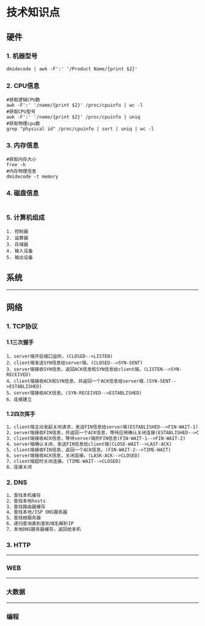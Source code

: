 # 技术知识点

## 硬件

### 1. 机器型号

```markdown
dmidecode | awk -F':' '/Product Name/{print $2}'
```

### 2. CPU信息

```
#获取逻辑CPU数
awk -F':' '/name/{print $2}' /proc/cpuinfo | wc -l
#获取CPU型号
awk -F':' '/name/{print $2}' /proc/cpuinfo | uniq
#获取物理cpu数
grep "physical id" /proc/cpuinfo | sort | uniq | wc -l
```

### 3. 内存信息

```
#获取内存大小
free -h
#内存物理信息
dmidecode -t memory
```

### 4. 磁盘信息

```

```

### 5. 计算机组成

```
1. 控制器
2. 运算器
3. 存储器
4. 输入设备
5. 输出设备
```



## 系统

***

## 网络

### 1. TCP协议

#### 1.1三次握手

    1、server端开启端口监听。(CLOSED-->LISTEN)
    2、client端发送SYN信息给server端。(CLOSED-->SYN-SENT)
    3、server端接收SYN信息，返回ACK信息和SYN信息给client端。(LISTEN-->SYN-RECEIVED)
    4、client端接收ACK和SYN信息，并返回一个ACK信息给server端.(SYN-SENT-->ESTABLISHED)
    5、server端接收ACK信息。(SYN-RECEIVED-->ESTABLISHED)
    6、连接建立

#### 1.2四次挥手

```markdown
1、client端主动发起关闭请求，发送FIN信息给server端(ESTABLISHED-->FIN-WAIT-1)
2、server端接收FIN信息，并返回一个ACK信息，等待应用确认关闭连接(ESTABLISHED-->CLOSE-WAIT)
3、client端接收ACK信息，等待server端的FIN信息(FIN-WAIT-1-->FIN-WAIT-2)
4、server端确认关闭，发送FIN信息给client端(CLOSE-WAIT-->LAST-ACK)
5、client端接收FIN信息，返回一个ACK信息。(FIN-WAIT-2-->TIME-WAIT)
6、server端接收ACK信息，关闭连接。(LASK-ACK-->CLOSED)
7、client端超时关闭连接。(TIME-WAIT-->CLOSED)
8、连接关闭
```

### 2. DNS

```markdown
1、查找本机缓存
2、查找本地hosts
3、查找路由器缓存
4、查找本地/ISP DNS服务器
5、查找根服务器
6、递归查询直到查到域名解析IP
7、本地DNS服务器缓存，返回给本机
```

### 3. HTTP

***

### WEB

***

### 大数据

***

### 编程